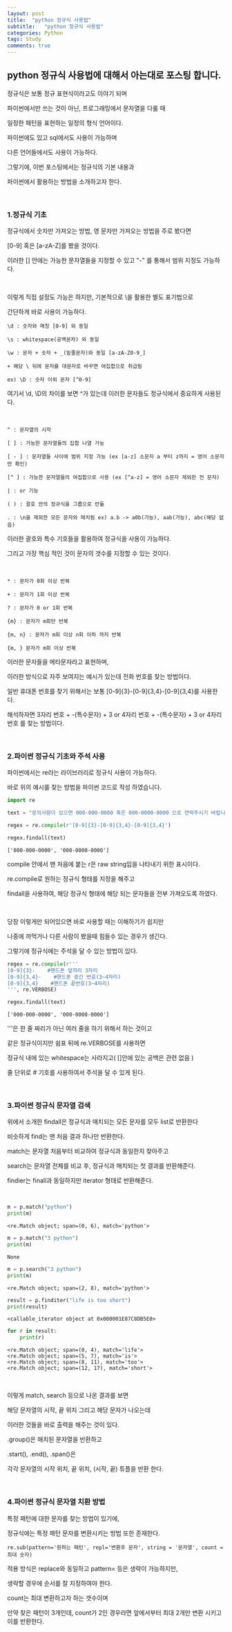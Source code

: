 ```yaml
---
layout: post
title:  "python 정규식 사용법"
subtitle:   "python 정규식 사용법"
categories: Python
tags: Study
comments: true
---
```


## python 정규식 사용법에 대해서 아는대로 포스팅 합니다.

정규식은 보통 정규 표현식이라고도 이야기 되며

파이썬에서만 쓰는 것이 아닌, 프로그래밍에서 문자열을 다룰 때

일정한 패턴을 표현하는 일정의 형식 언어이다.

파이썬에도 있고 sql에서도 사용이 가능하며

다른 언어들에서도 사용이 가능하다.

그렇기에, 이번 포스팅에서는 정규식의 기본 내용과

파이썬에서 활용하는 방법을 소개하고자 한다.

<br/>

### 1.정규식 기초

정규식에서 숫자만 가져오는 방법, 영 문자만 가져오는 방법을 주로 봤다면

[0-9] 혹은 [a-zA-Z]를 봤을 것이다.

이러한 [] 안에는 가능한 문자열들을 지정할 수 있고 "-" 를 통해서 범위 지정도 가능하다.

<br/>

이렇게 직접 설정도 가능은 하지만, 기본적으로 \을 활용한 별도 표기법으로

간단하게 바로 사용이 가능하다.

    \d : 숫자와 매칭 [0-9] 와 동일

    \s : whitespace(공백문자) 와 동일

    \w : 문자 + 숫자 + _(밑줄문자)와 동일 [a-zA-Z0-9_]

    + 해당 \ 뒤에 문자를 대문자로 바꾸면 여집합으로 취급됨

    ex) \D : 숫자 이외 문자 [^0-9]

여기서 \d, \D의 차이를 보면 ^가 있는데 이러한 문자들도 정규식에서 중요하게 사용된다.

<br/>

    ^ : 문자열의 시작

    [ ] : 가능한 문자열들의 집합 나열 가능

    [ - ] : 문자열들 사이에 범위 지정 가능 (ex [a-z] 소문자 a 부터 z까지 = 영어 소문자만 확인)

    [^ ] : 가능한 문자열들의 여집합으로 사용 (ex [^a-z] = 영어 소문자 제외한 전 문자)

    | : or 기능

    ( ) : 괄호 안의 정규식을 그룹으로 만듦

    . : \n을 제외한 모든 문자와 매치됨 ex) a.b -> a0b(가능), aab(가능), abc(해당 없음)

이러한 괄호와 특수 기호들을 활용하여 정규식을 사용이 가능하다.

그리고 가장 핵심 적인 것이 문자의 갯수를 지정할 수 있는 것이다.

<br/>

    * : 문자가 0회 이상 반복

    + : 문자가 1회 이상 반복

    ? : 문자가 0 or 1회 반복

    {m} : 문자가 m회만 반복

    {m, n} : 문자가 m회 이상 n회 이하 까지 반복

    {m, } 문자가 m회 이상 반복

이러한 문자들을 메타문자라고 표현하며, 

이러한 방식으로 자주 보여지는 예시가 있는데 전화 번호를 찾는 방법이다.

일반 휴대폰 번호를 찾기 위해서는 보통 [0-9]{3}-[0-9]{3,4}-[0-9]{3,4}를 사용한다.

해석하자면 3자리 번호 + -(특수문자) + 3 or 4자리 번호 + -(특수문자) + 3 or 4자리 번호 를 찾는 방법이다.

<br/>

### 2.파이썬 정규식 기초와 주석 사용

파이썬에서는 re라는 라이브러리로 정규식 사용이 가능하다.

바로 위의 예시를 찾는 방법을 파이썬 코드로 작성 하였습니다.

```python
import re

text = "문의사항이 있으면 000-000-0000 혹은 000-0000-0000 으로 연락주시기 바랍니다."

regex = re.compile(r'[0-9]{3}-[0-9]{3,4}-[0-9]{3,4}')

regex.findall(text)
```
    ['000-000-0000', '000-0000-0000']

compile 안에서 맨 처음에 붙는 r은 raw string임을 나타내기 위한 표시이다.

re.compile로 원하는 정규식 형태를 지정을 해주고

findall을 사용하여, 해당 정규식 형태에 해당 되는 문자들을 전부 가져오도록 하였다.

<br/>

당장 이렇게만 되어있으면 바로 사용할 때는 이해하기가 쉽지만

나중에 까먹거나 다른 사람이 봤을때 힘들수 있는 경우가 생긴다.

그렇기에 정규식에는 주석을 달 수 있는 방법이 있다.

```python
regex = re.compile(r'''
[0-9]{3}-    #핸드폰 앞자리 3자리
[0-9]{3,4}-    #핸드폰 중간 번호(3~4자리)
[0-9]{3,4}    #핸드폰 끝번호(3~4자리)
''', re.VERBOSE)

regex.findall(text)
```
    ['000-000-0000', '000-0000-0000']

'''은 한 줄 짜리가 아닌 여러 줄을 하기 위해서 하는 것이고

같은 정규식이지만 쉼표 뒤에 re.VERBOSE를 사용하면

정규식 내에 있는 whitespace는 사라지고( []안에 있는 공백은 관련 없음 )

줄 단위로 # 기호를 사용하여서 주석을 달 수 있게 된다.

<br/>

### 3.파이썬 정규식 문자열 검색

위에서 소개한 findall은 정규식과 매치되는 모든 문자를 모두 list로 반환한다

비슷하게 find는 맨 처음 결과 하나만 반환한다.

match는 문자열 처음부터 비교하여 정규식과 동일한지 찾아주고

search는 문자열 전체를 비교 후, 정규식과 매치되는 첫 결과를 반환해준다.

findier는 finall과 동일하지만 iterator 형태로 반환해준다.

<br/>

```python
m = p.match("python")
print(m)
```
    <re.Match object; span=(0, 6), match='python'>

```python
m = p.match("3 python")
print(m)
```
    None

```python
m = p.search("3 python")
print(m)
```
    <re.Match object; span=(2, 8), match='python'>

```python
result = p.finditer("life is too short")
print(result)
```
    <callable_iterator object at 0x000001E87C8DB5E0>

```python
for r in result:
    print(r)
```
    <re.Match object; span=(0, 4), match='life'>
    <re.Match object; span=(5, 7), match='is'>
    <re.Match object; span=(8, 11), match='too'>
    <re.Match object; span=(12, 17), match='short'>

<br/>

이렇게 match, search 등으로 나온 결과를 보면

해당 문자열의 시작, 끝 위치 그리고 해당 문자가 나오는데

이러한 것들을 바로 출력을 해주는 것이 있다.

.group()은 매치된 문자열을 반환하고

.start(), .end(), .span()은 

각각 문자열의 시작 위치, 끝 위치, (시작, 끝) 튜플을 반환 한다.

<br/>

### 4.파이썬 정규식 문자열 치환 방법

특정 패턴에 대한 문자를 찾는 방법이 있기에,

정규식에는 특정 패턴 문자를 변환시키는 방법 또한 존재한다.

    re.sub(pattern='원하는 패턴', repl='변환후 문자', string = '문자열', count = 최대 숫자)

적용 방식은 replace와 동일하고 pattern= 등은 생략이 가능하지만,

생략할 경우에 순서를 잘 지정하여야 한다.

count는 최대 변환하고자 하는 갯수이며

만약 찾은 패턴이 3개인데, count가 2인 경우라면 앞에서부터 최대 2개만 변환 시키고 이를 반환한다.